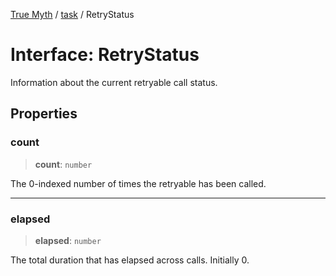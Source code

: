 [True Myth](../../index.md) / [task](../index.md) / RetryStatus

# Interface: RetryStatus

Information about the current retryable call status.

## Properties

### count

> **count**: `number`

The 0-indexed number of times the retryable has been called.

***

### elapsed

> **elapsed**: `number`

The total duration that has elapsed across calls. Initially 0.
